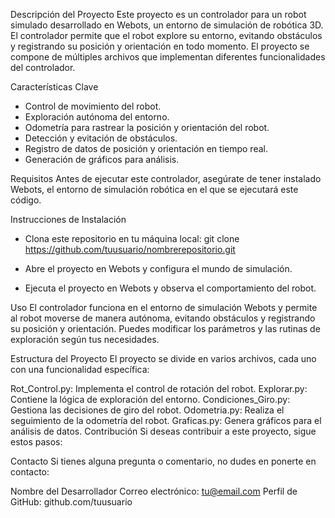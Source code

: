 Descripción del Proyecto
Este proyecto es un controlador para un robot simulado desarrollado en Webots, un entorno de simulación de robótica 3D. El controlador permite que el robot explore su entorno, evitando obstáculos y registrando su posición y orientación en todo momento. El proyecto se compone de múltiples archivos que implementan diferentes funcionalidades del controlador.

Características Clave
- Control de movimiento del robot.
- Exploración autónoma del entorno.
- Odometría para rastrear la posición y orientación del robot.
- Detección y evitación de obstáculos.
- Registro de datos de posición y orientación en tiempo real.
- Generación de gráficos para análisis.

Requisitos
Antes de ejecutar este controlador, asegúrate de tener instalado Webots, el entorno de simulación robótica en el que se ejecutará este código.

Instrucciones de Instalación
- Clona este repositorio en tu máquina local:
git clone https://github.com/tuusuario/nombrerepositorio.git
- Abre el proyecto en Webots y configura el mundo de simulación.

- Ejecuta el proyecto en Webots y observa el comportamiento del robot.

Uso
El controlador funciona en el entorno de simulación Webots y permite al robot moverse de manera autónoma, evitando obstáculos y registrando su posición y orientación. Puedes modificar los parámetros y las rutinas de exploración según tus necesidades.

Estructura del Proyecto
El proyecto se divide en varios archivos, cada uno con una funcionalidad específica:

Rot_Control.py: Implementa el control de rotación del robot.
Explorar.py: Contiene la lógica de exploración del entorno.
Condiciones_Giro.py: Gestiona las decisiones de giro del robot.
Odometria.py: Realiza el seguimiento de la odometría del robot.
Graficas.py: Genera gráficos para el análisis de datos.
Contribución
Si deseas contribuir a este proyecto, sigue estos pasos:


Contacto
Si tienes alguna pregunta o comentario, no dudes en ponerte en contacto:

Nombre del Desarrollador
Correo electrónico: tu@email.com
Perfil de GitHub: github.com/tuusuario
